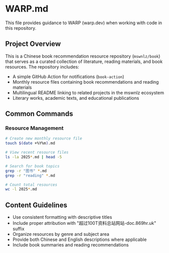 # WARP.md

This file provides guidance to WARP (warp.dev) when working with code in this repository.

## Project Overview

This is a Chinese book recommendation resource repository (`mswnlz/book`) that serves as a curated collection of literature, reading materials, and book resources. The repository includes:

- A simple GitHub Action for notifications (`book-action`)
- Monthly resource files containing book recommendations and reading materials
- Multilingual README linking to related projects in the mswnlz ecosystem
- Literary works, academic texts, and educational publications

## Common Commands

### Resource Management
```bash
# Create new monthly resource file
touch $(date +%Y%m).md

# View recent resource files
ls -la 2025*.md | head -5

# Search for book topics
grep -r "图书" *.md
grep -r "reading" *.md

# Count total resources
wc -l 2025*.md
```

## Content Guidelines

- Use consistent formatting with descriptive titles
- Include proper attribution with "超过100T资料总站网站-doc.869hr.uk" suffix
- Organize resources by genre and subject area
- Provide both Chinese and English descriptions where applicable
- Include book summaries and reading recommendations
